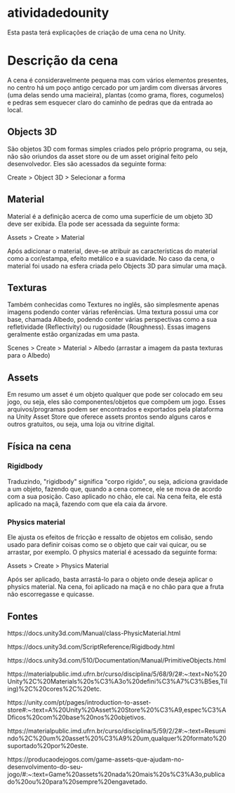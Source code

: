 # atividadedounity
Esta pasta terá explicações de criação de uma cena no Unity.

<h1>Descrição da cena</h1>
<p>A cena é consideravelmente pequena mas com vários elementos presentes, no centro há um poço antigo cercado por um jardim com diversas árvores (uma delas sendo uma macieira), plantas (como grama, flores, cogumelos) e pedras sem esquecer claro do caminho de pedras que da entrada ao local.</p>

<h2>Objects 3D</h2>
<p>São objetos 3D com formas simples criados pelo próprio programa, ou seja, não são oriundos da asset store ou de um asset original feito pelo desenvolvedor. Eles são acessados da seguinte forma: </p>
<p>Create > Object 3D > Selecionar a forma</p>

<h2>Material</h2>
<p>Material é a definição acerca de como uma superfície de um objeto 3D deve ser exibida. Ela pode ser acessada da seguinte forma:</p>
<p>Assets > Create > Material</p>
<p>Após adicionar o material, deve-se atribuir as características do material como a cor/estampa, efeito metálico e a suavidade. No caso da cena, o material foi usado na esfera criada pelo Objects 3D para simular uma maçã.</p>

<h2>Texturas</h2>
<p>Também conhecidas como Textures no inglês, são simplesmente apenas imagens podendo conter várias referências. Uma textura possui uma cor base, chamada Albedo, podendo conter várias perspectivas como a sua refletividade (Reflectivity) ou rugosidade (Roughness). Essas imagens geralmente estão organizadas em uma pasta. </p>
<p>Scenes > Create > Material > Albedo (arrastar a imagem da pasta texturas para o Albedo)</p>

<h2>Assets</h2>
<p>Em resumo um asset é um objeto qualquer que pode ser colocado em seu jogo, ou seja, eles são componentes/objetos que compõem um jogo. Esses arquivos/programas podem ser encontrados e exportados pela plataforma na Unity Asset Store que oferece assets prontos sendo alguns caros e outros gratuitos, ou seja, uma loja ou vitrine digital.</p>

<h2>Física na cena</h2>
<h3>Rigidbody</h3>
<p>Traduzindo, "rigidbody" significa "corpo rígido", ou seja, adiciona gravidade a um objeto, fazendo que, quando a cena comece, ele se mova de acordo com a sua posição. Caso aplicado no chão, ele cai. Na cena feita, ele está aplicado na maçã, fazendo com que ela caia da árvore.</p>
<h3>Physics material</h3>
<p>Ele ajusta os efeitos de fricção e ressalto de objetos em colisão, sendo usado para definir coisas como se o objeto que cair vai quicar, ou se arrastar, por exemplo. O physics material é acessado da seguinte forma:</p>
<p>Assets > Create > Physics Material</p>
<p>Após ser aplicado, basta arrastá-lo para o objeto onde deseja aplicar o physics material. Na cena, foi aplicado na maçã e no chão para que a fruta não escorregasse e quicasse.</p>

<h2>Fontes</h2>
<p>https://docs.unity3d.com/Manual/class-PhysicMaterial.html</p>
<p>https://docs.unity3d.com/ScriptReference/Rigidbody.html</p>
<p>https://docs.unity3d.com/510/Documentation/Manual/PrimitiveObjects.html</p>
<p></p>https://materialpublic.imd.ufrn.br/curso/disciplina/5/68/9/2#:~:text=No%20Unity%2C%20Materials%20s%C3%A3o%20defini%C3%A7%C3%B5es,Tiling)%2C%20cores%2C%20etc.</p>
<p>https://unity.com/pt/pages/introduction-to-asset-store#:~:text=A%20Unity%20Asset%20Store%20%C3%A9,espec%C3%ADficos%20com%20base%20nos%20objetivos.</p>
<p>https://materialpublic.imd.ufrn.br/curso/disciplina/5/59/2/2#:~:text=Resumindo%2C%20um%20asset%20%C3%A9%20um,qualquer%20formato%20suportado%20por%20este.</p>
<p>https://producaodejogos.com/game-assets-que-ajudam-no-desenvolvimento-do-seu-jogo/#:~:text=Game%20assets%20nada%20mais%20s%C3%A3o,publicado%20ou%20para%20sempre%20engavetado.</p>

